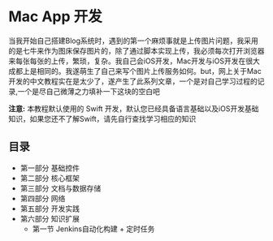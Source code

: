 # Mac App 开发  
当我开始自己搭建Blog系统时，遇到的第一个麻烦事就是上传图片问题，我采用的是七牛来作为图床保存图片的，除了通过脚本实现上传，我必须每次打开浏览器来每张每张的上传，繁琐，复杂。我自己会iOS开发，Mac开发与iOS开发在很大成都上是相同的。我遂萌生了自己来写个图片上传服务如何。but，网上关于Mac开发的中文教程实在是太少了，遂产生了此系列文章，一个是对自己学习过程的记录,一个是尽自己微薄之力填补一下这块的空白吧    


__注意:__ 本教程默认使用的 Swift 开发，默认您已经具备语言基础以及iOS开发基础知识，如果您还不了解Swift，请先自行查找学习相应的知识   

## 目录   
* 第一部分 基础控件   
* 第二部分 核心框架
* 第三部分 文档与数据存储   
* 第四部分 网络 
* 第五部分 开发实践
* 第六部分 知识扩展   
    * 第一节 Jenkins自动化构建 + 定时任务   

